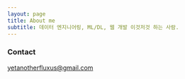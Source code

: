 ```yaml
---
layout: page
title: About me
subtitle: 데이터 엔지니어링, ML/DL, 웹 개발 이것저것 하는 사람.
---
```



### Contact

yetanotherfluxus@gmail.com